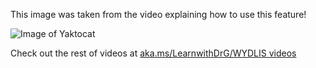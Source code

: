 This image was taken from the video explaining how to use this feature!

![Image of Yaktocat](https://octodex.github.com/images/yaktocat.png)

Check out the rest of videos at [aka.ms/LearnwithDrG/WYDLIS videos](https://aka.ms/LearnwithDrG/WYDLIS_videos)
